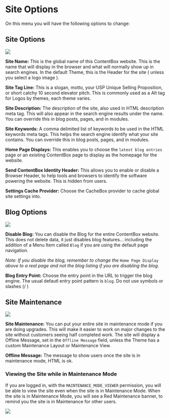# Site Options

On this menu you will have the following options to change:

## Site Options

![](../../../../assets/settings-site-options.png)

**Site Name:** This is the global name of this ContentBox website. This is the name that will display in the browser and what will normally show up in search engines. In the default Theme, this is the Header for the site ( unless you select a logo image ).

**Site Tag Line:** This is a slogan, motto, your USP Unique Selling Proposition, or short catchy 10 second elevator pitch. This is commonly used as a Alt tag for Logos by themes, each theme varies.

**Site Description:** The description of the site, also used in HTML description meta tag. This will also appear in the search engine results under the name. You can override this in blog posts, pages, and in modules.

**Site Keywords:** A comma delimited list of keywords to be used in the HTML keywords meta tags. This helps the search engine identify what your site contains. You can override this in blog posts, pages, and in modules.

**Home Page Displays:** This enables you to choose the `latest blog entries` page or an existing ContentBox page to display as the homepage for the website.

**Send ContentBox Identity Header:** This allows you to enable or disable a Browser Header, to help tools and browsers to identify the software powering the website. This is hidden from users.

**Settings Cache Provider:** Choose the CacheBox provider to cache global site settings into.

## Blog Options

![](../../../../assets/settings-site-options-blog.jpg)

**Disable Blog:** You can disable the Blog for the entire ContentBox website. This does not delete data, it just disables blog features... including the addition of a Menu Item called `Blog` if you are using the default page navigation.

_Note: If you disable the blog, remember to change the_ `Home Page Display` _above to a real page and not the blog listing if you are disabling the blog._

**Blog Entry Point:** Choose the entry point in the URL to trigger the blog engine. The usual defautl entry point pattern is `blog`. Do not use symbols or slashes (/ )

## Site Maintenance

![](../../../../assets/settings-site-options-maint.jpg)

**Site Maintenance:** You can put your entire site in maintenance mode if you are doing upgrades. This will make it easier to work on major changes to the site without customers seeing half completed work. The site will display a Offline Message, set in the `Offline Message` field, unless the Theme has a custom Maintenance Layout or Maintenance View.

**Offline Message:** The message to show users once the site is in maintenance mode, HTML is ok.

### Viewing the Site while in Maintenance Mode

If you are logged in, with the `MAINTENANCE_MODE_VIEWER` permission, you will be able to view the site even when the site is in Maintenance Mode. When the site is in Maintenance Mode, you will see a Red Maintenance banner, to remind you the site is in Maintenance for other users.

![](../../../../assets/settings-site-options-maint-banner.JPG)
